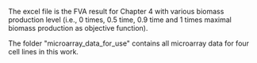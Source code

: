 The excel file is the FVA result for Chapter 4 with various biomass production level (i.e., 0 times, 0.5 time, 0.9 time and 1 times maximal biomass production 
as objective function).

The folder "microarray_data_for_use" contains all microarray data for four cell lines in this work.
